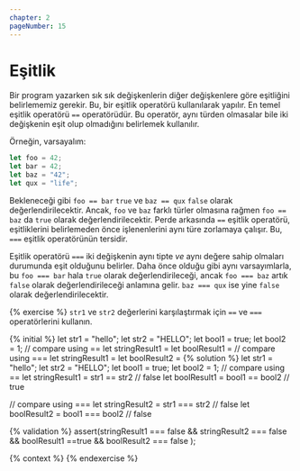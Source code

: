 ```yaml
---
chapter: 2
pageNumber: 15
---
```


# Eşitlik

Bir program yazarken sık sık değişkenlerin diğer değişkenlere göre eşitliğini belirlememiz gerekir. Bu, bir eşitlik operatörü kullanılarak yapılır. En temel eşitlik operatörü `==` operatörüdür. Bu operatör, aynı türden olmasalar bile iki değişkenin eşit olup olmadığını belirlemek kullanılır.

Örneğin, varsayalım:

```javascript
let foo = 42;
let bar = 42;
let baz = "42";
let qux = "life";
```

Bekleneceği gibi `foo == bar` `true` ve `baz == qux` `false` olarak değerlendirilecektir. Ancak, `foo` ve `baz` farklı türler olmasına rağmen `foo == baz` da `true` olarak değerlendirilecektir. Perde arkasında `==` eşitlik operatörü, eşitliklerini belirlemeden önce işlenenlerini aynı türe zorlamaya çalışır. Bu, `===` eşitlik operatörünün tersidir.

Eşitlik operatörü `===` iki değişkenin aynı tipte _ve_ aynı değere sahip olmaları durumunda eşit olduğunu belirler. Daha önce olduğu gibi aynı varsayımlarla, bu `foo === bar` hala `true` olarak değerlendirileceği, ancak `foo === baz` artık `false` olarak değerlendirileceği anlamına gelir. `baz === qux` ise yine  `false` olarak değerlendirilecektir.

{% exercise %}
`str1` ve `str2` değerlerini karşılaştırmak için `==` ve `===` operatörlerini kullanın.


{% initial %}
let str1 = "hello";
let str2 = "HELLO";
let bool1 = true;
let bool2 = 1;
// compare using ==
let stringResult1 =
let boolResult1 =
// compare using ===
let stringResult1 =
let boolResult2 = 
{% solution %}
let str1 = "hello";
let str2 = "HELLO";
let bool1 = true;
let bool2 = 1;
// compare using ==
let stringResult1 = str1 == str2 // false
let boolResult1 =  bool1 == bool2 // true

// compare using ===
let stringResult2 = str1 === str2 // false
let boolResult2 = bool1 === bool2 // false


{% validation %}
assert(stringResult1 === false && stringResult2 === false && boolResult1 ==true &&  boolResult2 === false );

{% context %}
{% endexercise %}
